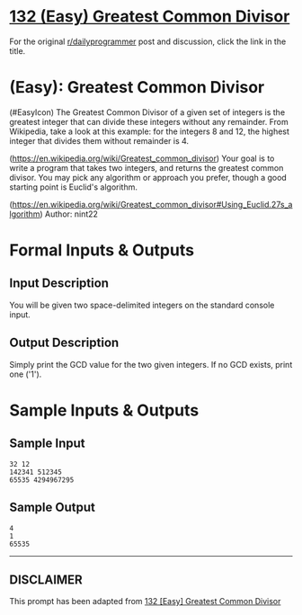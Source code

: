 # [132 (Easy) Greatest Common Divisor](https://www.reddit.com/r/dailyprogrammer/comments/1hvh6u/070813_challenge_132_easy_greatest_common_divisor/)

For the original [r/dailyprogrammer](https://www.reddit.com/r/dailyprogrammer/) post and discussion, click the link in the title.

#  (Easy): Greatest Common Divisor
(#EasyIcon)
The Greatest Common Divisor of a given set of integers is the greatest integer that can divide these integers without any remainder. From Wikipedia, take a look at this example: for the integers 8 and 12, the highest integer that divides them without remainder is 4.

(https://en.wikipedia.org/wiki/Greatest_common_divisor)
Your goal is to write a program that takes two integers, and returns the greatest common divisor. You may pick any algorithm or approach you prefer, though a good starting point is Euclid's algorithm.

(https://en.wikipedia.org/wiki/Greatest_common_divisor#Using_Euclid.27s_algorithm)
Author: nint22

# Formal Inputs & Outputs
## Input Description
You will be given two space-delimited integers on the standard console input.

## Output Description
Simply print the GCD value for the two given integers. If no GCD exists, print one ('1').

# Sample Inputs & Outputs
## Sample Input

```
32 12
142341 512345
65535 4294967295
```
## Sample Output

```
4
1
65535
```

----
## **DISCLAIMER**
This prompt has been adapted from [132 [Easy] Greatest Common Divisor](https://www.reddit.com/r/dailyprogrammer/comments/1hvh6u/070813_challenge_132_easy_greatest_common_divisor/
)
